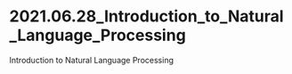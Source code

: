 # 2021.06.28_Introduction_to_Natural_Language_Processing
 Introduction to Natural Language Processing
